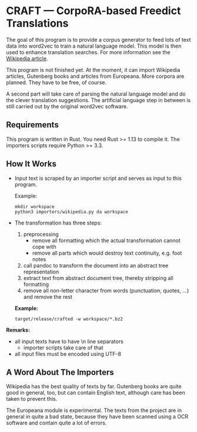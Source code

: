 CRAFT — CorpoRA-based Freedict Translations
=============================================

The goal of this program is to provide a corpus generator to feed lots of text
data into word2vec to train a natural language model. This model is then used to
enhance translation searches. For more information see the
[Wikipedia article](https://en.wikipedia.org/wiki/Word2vec).

This program is not finished yet. At the moment, it can import Wikipedia
articles, Gutenberg books and articles from Europeana. More corpora are planned. They have to be free, of
course.

A second part will take care of parsing the natural language model and do the
clever translation suggestions. The artificial language step in between is still
carried out by the original word2vec software.

Requirements
------------

This program is written in Rust. You need Rust >= 1.13 to compile it. The
importers scripts require Python >= 3.3.

How It Works
------------

-   Input text is scraped by an importer script and serves as input to this
    program.

    Example:

    ```
    mkdir workspace
    python3 importers/wikipedia.py da workspace
    ```
-   The transformation has three steps:
    1.  preprocessing
        -   remove all formatting which the actual transformation cannot cope
            with
        -   remove all parts which would destroy text continuity, e.g. foot
            notes
    2.  call pandoc to transform the document into an abstract tree
        representation
    3.  extract text from abstract document tree, thereby stripping all
        formatting
    4.  remove all non-letter character from words (punctuation, quotes, ...)
        and remove the rest

    **Example:**

    ```
    target/release/crafted -w workspace/*.bz2
    ```


**Remarks:**

-   all input texts have to have \n line separators
    -   importer scripts take care of that
-   all input files must be encoded using UTF-8

A Word About The Importers
--------------------------

Wikipedia has the best quality of texts by far. Gutenberg books are quite good
in general, too, but can contain English text, although care has been taken to
prevent this.

The Europeana module is experimental. The texts from the project are in general
in quite a bad state, because they have been scanned using a OCR software and
contain quite a lot of errors.

